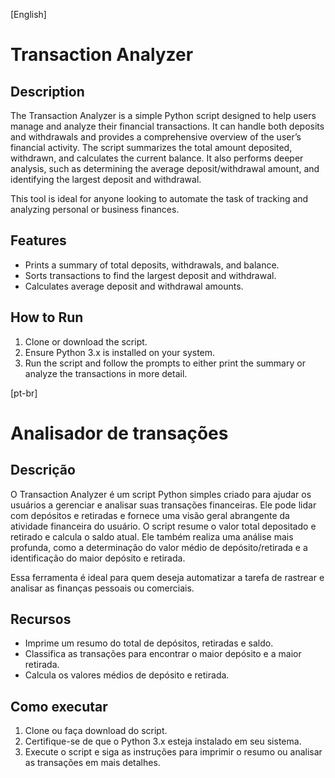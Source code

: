 [English]
# Transaction Analyzer

## Description
The Transaction Analyzer is a simple Python script designed to help users manage and analyze their financial transactions. It can handle both deposits and withdrawals and provides a comprehensive overview of the user’s financial activity. The script summarizes the total amount deposited, withdrawn, and calculates the current balance. It also performs deeper analysis, such as determining the average deposit/withdrawal amount, and identifying the largest deposit and withdrawal.

This tool is ideal for anyone looking to automate the task of tracking and analyzing personal or business finances.

## Features
- Prints a summary of total deposits, withdrawals, and balance.
- Sorts transactions to find the largest deposit and withdrawal.
- Calculates average deposit and withdrawal amounts.

## How to Run
1. Clone or download the script.
2. Ensure Python 3.x is installed on your system.
3. Run the script and follow the prompts to either print the summary or analyze the transactions in more detail.

[pt-br]
# Analisador de transações

## Descrição
O Transaction Analyzer é um script Python simples criado para ajudar os usuários a gerenciar e analisar suas transações financeiras. Ele pode lidar com depósitos e retiradas e fornece uma visão geral abrangente da atividade financeira do usuário. O script resume o valor total depositado e retirado e calcula o saldo atual. Ele também realiza uma análise mais profunda, como a determinação do valor médio de depósito/retirada e a identificação do maior depósito e retirada.

Essa ferramenta é ideal para quem deseja automatizar a tarefa de rastrear e analisar as finanças pessoais ou comerciais.

## Recursos
- Imprime um resumo do total de depósitos, retiradas e saldo.
- Classifica as transações para encontrar o maior depósito e a maior retirada.
- Calcula os valores médios de depósito e retirada.

## Como executar
1. Clone ou faça download do script.
2. Certifique-se de que o Python 3.x esteja instalado em seu sistema.
3. Execute o script e siga as instruções para imprimir o resumo ou analisar as transações em mais detalhes.
